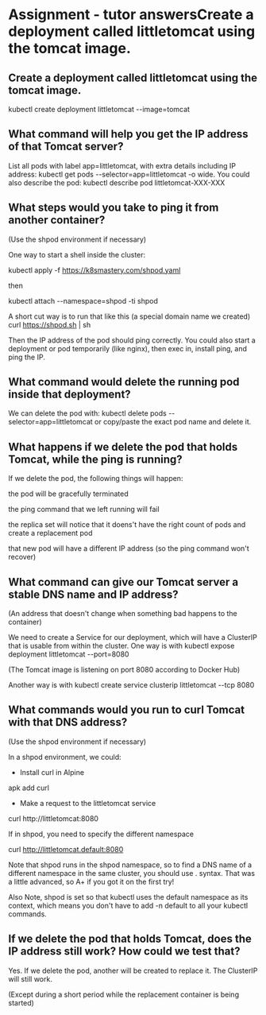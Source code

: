 # Assignment - tutor answersCreate a deployment called littletomcat using the tomcat image.

## Create a deployment called littletomcat using the tomcat image.

kubectl create deployment littletomcat --image=tomcat

## What command will help you get the IP address of that Tomcat server?

List all pods with label app=littletomcat, with extra details including IP address: kubectl get pods --selector=app=littletomcat -o wide. You could also describe the pod: kubectl describe pod littletomcat-XXX-XXX
 
## What steps would you take to ping it from another container?                               

(Use the shpod environment if necessary)

One way to start a shell inside the cluster:

kubectl apply -f https://k8smastery.com/shpod.yaml

then

kubectl attach --namespace=shpod -ti shpod

A short cut way is to run that like this (a special domain name we created) curl https://shpod.sh | sh

Then the IP address of the pod should ping correctly. You could also start a deployment or pod temporarily (like nginx), then exec in, install ping, and ping the IP.

## What command would delete the running pod inside that deployment?

We can delete the pod with: kubectl delete pods --selector=app=littletomcat or copy/paste the exact pod name and delete it.

## What happens if we delete the pod that holds Tomcat, while the ping is running?

If we delete the pod, the following things will happen:

the pod will be gracefully terminated

the ping command that we left running will fail

the replica set will notice that it doens't have the right count of pods and create a replacement pod

that new pod will have a different IP address (so the ping command won't recover)

## What command can give our Tomcat server a stable DNS name and IP address?                                         

(An address that doesn't change when something bad happens to the container)

We need to create a Service for our deployment, which will have a ClusterIP that is usable from within the cluster. One way is with kubectl expose deployment littletomcat --port=8080

(The Tomcat image is listening on port 8080 according to Docker Hub)

Another way is with kubectl create service clusterip littletomcat --tcp 8080

## What commands would you run to curl Tomcat with that DNS address?

(Use the shpod environment if necessary)

In a shpod environment, we could:

- Install curl in Alpine

apk add curl

- Make a request to the littletomcat service

curl http://littletomcat:8080

If in shpod, you need to specify the different namespace

curl http://littletomcat.default:8080

Note that shpod runs in the shpod namespace, so to find a DNS name of a different namespace in the same cluster, you should use <hostname>.<namespace> syntax. That was a little advanced, so A+ if you got it on the first try!

Also Note, shpod is set so that kubectl uses the default namespace as its context, which means you don't have to add -n default to all your kubectl commands.

## If we delete the pod that holds Tomcat, does the IP address still work? How could we test that?

Yes. If we delete the pod, another will be created to replace it. The ClusterIP will still work.                                                           

(Except during a short period while the replacement container is being started)
